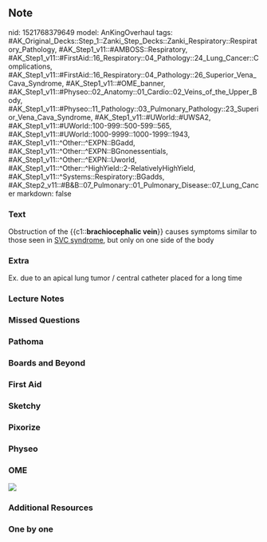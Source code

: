 ## Note
nid: 1521768379649
model: AnKingOverhaul
tags: #AK_Original_Decks::Step_1::Zanki_Step_Decks::Zanki_Respiratory::Respiratory_Pathology, #AK_Step1_v11::#AMBOSS::Respiratory, #AK_Step1_v11::#FirstAid::16_Respiratory::04_Pathology::24_Lung_Cancer::Complications, #AK_Step1_v11::#FirstAid::16_Respiratory::04_Pathology::26_Superior_Vena_Cava_Syndrome, #AK_Step1_v11::#OME_banner, #AK_Step1_v11::#Physeo::02_Anatomy::01_Cardio::02_Veins_of_the_Upper_Body, #AK_Step1_v11::#Physeo::11_Pathology::03_Pulmonary_Pathology::23_Superior_Vena_Cava_Syndrome, #AK_Step1_v11::#UWorld::#UWSA2, #AK_Step1_v11::#UWorld::100-999::500-599::565, #AK_Step1_v11::#UWorld::1000-9999::1000-1999::1943, #AK_Step1_v11::^Other::^EXPN::BGadd, #AK_Step1_v11::^Other::^EXPN::BGnonessentials, #AK_Step1_v11::^Other::^EXPN::Uworld, #AK_Step1_v11::^Other::^HighYield::2-RelativelyHighYield, #AK_Step1_v11::^Systems::Respiratory::BGadds, #AK_Step2_v11::#B&B::07_Pulmonary::01_Pulmonary_Disease::07_Lung_Cancer
markdown: false

### Text
Obstruction of the {{c1::<b>brachiocephalic vein</b>}} causes
symptoms similar to those seen in <u>SVC syndrome</u>, but only on
one side of the body

### Extra
Ex. due to an apical lung tumor / central catheter placed for a long time

### Lecture Notes


### Missed Questions


### Pathoma


### Boards and Beyond


### First Aid


### Sketchy


### Pixorize


### Physeo


### OME
<div class="ome-widget">
  <a href="https://onlinemeded.org?ref=anki"><img src=
  "_OME_AnkiFlashcards_General_4.png"></a>
</div>

### Additional Resources


### One by one

